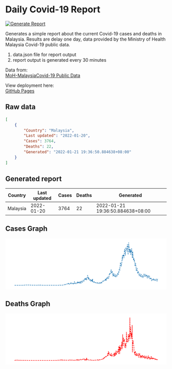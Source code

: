 # **Daily Covid-19 Report**
[![Generate Report](https://github.com/yapkhaichuen/Daily-Covid-Report/actions/workflows/generate-report.yml/badge.svg)](https://github.com/yapkhaichuen/Daily-Covid-Report/actions/workflows/generate-report.yml)


Generates a simple report about the current Covid-19 cases and deaths in Malaysia.
Results are delay one day, data provided by 
the Ministry of Health Malaysia Covid-19 public data.

1. data.json file for report output
2. report output is generated every 30 minutes

Data from: <br>
[MoH-MalaysiaCovid-19 Public Data](https://github.com/MoH-Malaysia/covid19-public)

View deployment here: <br>
[GitHub Pages](https://yapkhaichuen.github.io/Daily-Covid-Report/)

## **Raw data**
<!-- MARKDOWN-AUTO-DOCS:START (CODE:src=https://raw.githubusercontent.com/yapkhaichuen/daily-covid-report/main/data.json) -->
<!-- The below code snippet is automatically added from https://raw.githubusercontent.com/yapkhaichuen/daily-covid-report/main/data.json -->
```json
[
    {
        "Country": "Malaysia",
        "Last updated": "2022-01-20",
        "Cases": 3764,
        "Deaths": 22,
        "Generated": "2022-01-21 19:36:50.884638+08:00"
    }
]
```
<!-- MARKDOWN-AUTO-DOCS:END -->
## **Generated report**
<!-- MARKDOWN-AUTO-DOCS:START (JSON_TO_HTML_TABLE:src=./data.json) -->
<table class="JSON-TO-HTML-TABLE"><thead><tr><th class="country-th">Country</th><th class="last-updated-th">Last updated</th><th class="cases-th">Cases</th><th class="deaths-th">Deaths</th><th class="generated-th">Generated</th></tr></thead><tbody ><tr ><td class="country-td td_text">Malaysia</td><td class="last-updated-td td_text">2022-01-20</td><td class="cases-td td_num">3764</td><td class="deaths-td td_num">22</td><td class="generated-td td_text">2022-01-21 19:36:50.884638+08:00</td></tr></tbody></table>
<!-- MARKDOWN-AUTO-DOCS:END -->

## **Cases Graph**
![new_cases_graph](./cases_graph.png)

## **Deaths Graph**
![deaths_graph](./deaths_graph.png)



